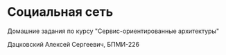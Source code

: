 # Социальная сеть

Домашние задания по курсу "Сервис-ориентированные архитектуры"

Дацковский Алексей Сергеевич, БПМИ-226
